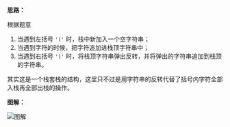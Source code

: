 **思路：**

根据题意

1. 当遇到左括号 `'('` 时，栈中新加入一个空字符串；
2. 当遇到字符的时候，把字符追加进栈顶字符串中；
3. 当遇到右括号 `')'` 时，将栈顶字符串弹出反转，并将弹出的字符串追加到栈顶的字符串。

其实这是一个栈套栈的结构，这里只不过是用字符串的反转代替了括号内字符全部入栈再全部出栈的操作。

**图解：**

![图解](http://qiniu.wenyuetech.cn/1190-1.gif)

